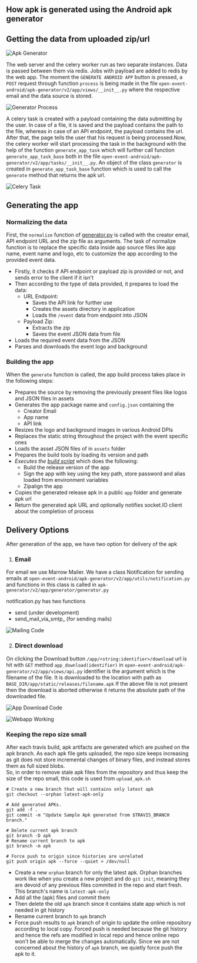 ## How apk is generated using the Android apk generator

## **Getting the data from uploaded zip/url**

![Apk Generator](images/androidgenerator.png)

The web server and the celery worker run as two separate instances. Data is passed between them via redis. Jobs with payload are added to redis by the web app.
The moment the `GENERATE ANDROID APP` button is pressed, a `POST` request through function `process` is being made in the file `open-event-android/apk-generator/v2/app/views/__init__.py` where the respective email and the data source is stored.

![Generator Process](images/generator.jpeg)

A celery task is created with a payload containing the data submitting by the user. In case of a file, it is saved and the payload contains the path to the file, whereas in case of an API endpoint, the payload contains the url.
After that, the page tells the user that his request is being processed.Now, the celery worker will start processing the task in the background with the help of the function `generate_app_task` which will further call function `generate_app_task_base` both in the file `open-event-android/apk-generator/v2/app/tasks/__init__.py`. An object of the class `generator` is created in `generate_app_task_base` function which is used to call the `generate` method that returns the apk url.

![Celery Task](images/celery_task.jpeg)

## **Generating the app**

### Normalizing the data

First, the `normalize` function of [generator.py](../apk-generator/v2/app/generator/generator.py) is called with the creator email, API endpoint URL and the zip file as arguments. The task of normalize function is to replace the specific data inside app source files like app name, event name and logo, etc to customize the app according to the provided event data.
- Firstly, it checks if API endpoint or payload zip is provided or not, and sends error to the client if it isn't
- Then according to the type of data provided, it prepares to load the data:  
    - URL Endpoint:
        - Saves the API link for further use
        - Creates the assets directory in application
        - Loads the `/event` data from endpoint into JSON  
    - Payload Zip:
        - Extracts the zip
        - Saves the event JSON data from file
- Loads the required event data from the JSON
- Parses and downloads the event logo and background

### Building the app

When the `generate` function is called, the app build process takes place in the following steps:
- Prepares the source by removing the previously present files like logos and JSON files in assets
- Generates the app package name and `config.json` containing the
    - Creator Email
    - App name
    - API link
- Resizes the logo and background images in various Android DPIs
- Replaces the static string throughout the project with the event specific ones
- Loads the asset JSON files of in `assets` folder
- Prepares the build tools by loading its version and path
- *Executes the [build script](../apk-generator/v2/scripts/build_apk.sh)* which does the following:
    - Build the release version of the app
    - Sign the app with key using the key path, store password and alias loaded from environment variables
    - Zipalign the app
- Copies the generated release apk in a public `app` folder and generate apk url
- Return the generated apk URL and optionally notifies socket.IO client about the completion of process

## **Delivery Options**

After generation of the app, we have two option for delivery of the apk

 1. ### Email
  For email we use Marrow Mailer. We have a class Notification for sending emails at 
 `open-event-android/apk-generator/v2/app/utils/notification.py` and functions in this class is called in `apk-generator/v2/app/generator/generator.py`
  
notification.py has two functions 
- send  (under development)
- send_mail_via_smtp_  (for sending mails)
    
![Mailing Code](images/mailcode.png)

2. ### Direct download 
On clicking the Download button `/app/<string:identifier>/download` url is hit with `GET` method `app_download(identifier)` in `open-event-android/apk-generator/v2/app/views/api.py`
identifier is the argument which is the filename of the file.
It is downloaded to the location with path as  `BASE_DIR/app/static/releases/filename.apk`
If the above file is not present then the download is aborted otherwise it returns the absolute path of the downloaded file.

![App Download Code](images/downloadapp.png)

![Webapp Working](images/webapp.gif)

### Keeping the repo size small

After each travis build, apk artifacts are generated which are pushed on the apk branch. As each apk file gets uploaded, the repo size keeps increasing as git does not store incremental changes of binary files, and instead stores them as full sized blobs.  
So, in order to remove stale apk files from the repository and thus keep the size of the repo small, this code is used from `upload_apk.sh`


```shell
# Create a new branch that will contains only latest apk
git checkout --orphan latest-apk-only

# Add generated APKs.
git add -f .
git commit -m "Update Sample Apk generated from $TRAVIS_BRANCH branch."

# Delete current apk branch
git branch -D apk
# Rename current branch to apk
git branch -m apk

# Force push to origin since histories are unrelated
git push origin apk --force --quiet > /dev/null
```

- Create a new `orphan` branch for only the latest apk. Orphan branches work like when you create a new project and do `git init`, meaning they are devoid of any previous files commited in the repo and start fresh. This branch's name is `latest-apk-only`
- Add all the (apk) files and commit them
- Then delete the old `apk` branch since it contains state app which is not needed in git history
- Rename current branch to `apk` branch
- Force push results to `apk` branch of origin to update the online repository according to local copy. Forced push is needed because the git history and hence the refs are modified in local repo and hence online repo won't be able to merge the changes automatically. Since we are not concerned about the history of `apk` branch, we quietly force push the apk to it.